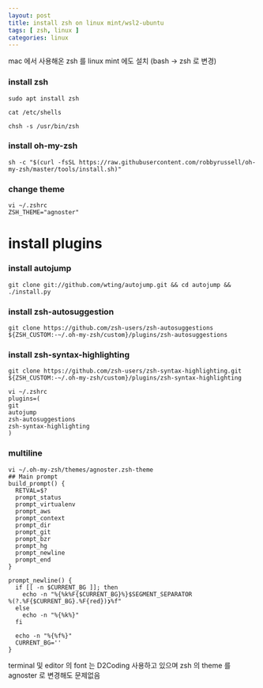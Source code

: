 ```yaml
---
layout: post
title: install zsh on linux mint/wsl2-ubuntu
tags: [ zsh, linux ]
categories: linux
---
```




mac 에서 사용해온 zsh 를 linux mint 에도 설치 (bash -> zsh 로 변경)



### install zsh

```
sudo apt install zsh

cat /etc/shells

chsh -s /usr/bin/zsh
```

### install oh-my-zsh

```
sh -c "$(curl -fsSL https://raw.githubusercontent.com/robbyrussell/oh-my-zsh/master/tools/install.sh)"
```

### change theme

```
vi ~/.zshrc
ZSH_THEME="agnoster"
```

# install plugins

### install autojump

```
git clone git://github.com/wting/autojump.git && cd autojump && ./install.py
```

### install zsh-autosuggestion

```
git clone https://github.com/zsh-users/zsh-autosuggestions ${ZSH_CUSTOM:-~/.oh-my-zsh/custom}/plugins/zsh-autosuggestions
```

### install zsh-syntax-highlighting

```
git clone https://github.com/zsh-users/zsh-syntax-highlighting.git ${ZSH_CUSTOM:-~/.oh-my-zsh/custom}/plugins/zsh-syntax-highlighting
```

```
vi ~/.zshrc
plugins=(
git
autojump
zsh-autosuggestions
zsh-syntax-highlighting
)
```

### multiline

```
vi ~/.oh-my-zsh/themes/agnoster.zsh-theme
## Main prompt
build_prompt() {
  RETVAL=$?
  prompt_status
  prompt_virtualenv
  prompt_aws
  prompt_context
  prompt_dir
  prompt_git
  prompt_bzr
  prompt_hg
  prompt_newline
  prompt_end
}

prompt_newline() {
  if [[ -n $CURRENT_BG ]]; then
    echo -n "%{%k%F{$CURRENT_BG}%}$SEGMENT_SEPARATOR
%(?.%F{$CURRENT_BG}.%F{red})❯%f"
  else
    echo -n "%{%k%}"
  fi

  echo -n "%{%f%}"
  CURRENT_BG=''
}
```



terminal 및 editor 의 font 는 D2Coding 사용하고 있으며 zsh 의 theme 를 agnoster 로 변경해도 문제없음